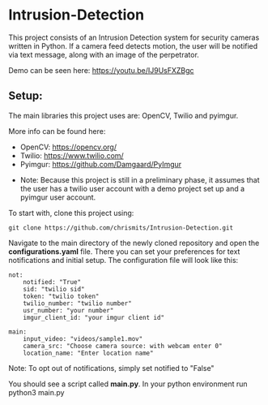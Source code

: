# Intrusion-Detection

This project consists of an Intrusion Detection system for security cameras written in Python. If a camera feed detects motion, the user will be notified via text message, along with an image of the perpetrator.

Demo can be seen here: https://youtu.be/IJ9UsFXZBgc 

## Setup:

The main libraries this project uses are: OpenCV, Twilio and pyimgur.

More info can be found here:
- OpenCV: https://opencv.org/
- Twilio: https://www.twilio.com/
- Pyimgur: https://github.com/Damgaard/PyImgur


* Note: Because this project is still in a preliminary phase, it assumes that the user has a twilio user account with a demo project set up and a pyimgur user account.

To start with, clone this project using:

    git clone https://github.com/chrismits/Intrusion-Detection.git


Navigate to the main directory of the newly cloned repository and open the **configurations.yaml** file. There you can set your preferences for text notifications and initial setup. The configuration file will look like this:

    not:
        notified: "True"
        sid: "twilio sid"
        token: "twilio token"
        twilio_number: "twilio number"
        usr_number: "your number"
        imgur_client_id: "your imgur client id"

    main:
        input_video: "videos/sample1.mov"
        camera_src: "Choose camera source: with webcam enter 0"
        location_name: "Enter location name"



Note: To opt out of notifications, simply set notified to "False"

You should see a script called **main.py**. In your python environment run python3 main.py
